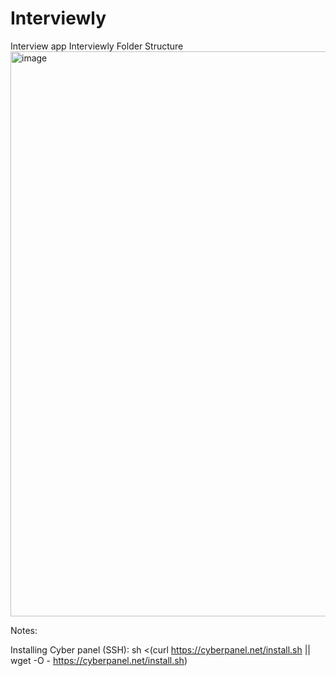 # Interviewly
Interview app
Interviewly Folder Structure
<img width="669" height="904" alt="image" src="https://github.com/user-attachments/assets/4e1d5435-8e30-4174-9830-4a3c558d7b5b" />

Notes:

Installing Cyber panel (SSH): sh <(curl https://cyberpanel.net/install.sh || wget -O - https://cyberpanel.net/install.sh)
